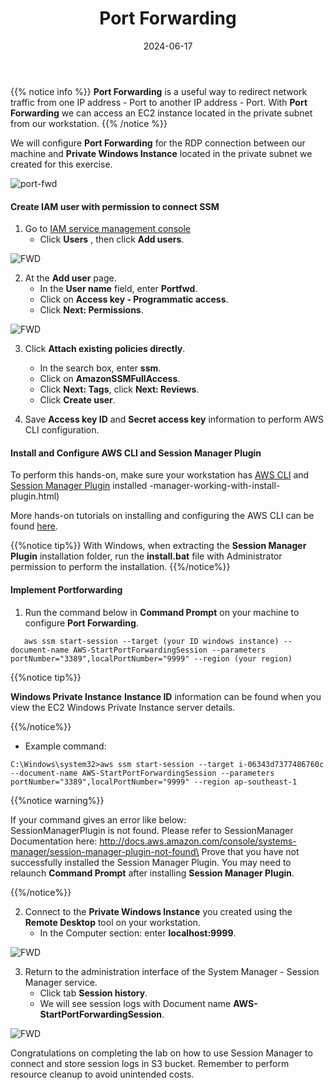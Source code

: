 ﻿---
title : "Port Forwarding"
date: 2024-06-17
weight : 5 
chapter : false
pre : " <b> 5. </b> "
---

{{% notice info %}}
**Port Forwarding** is a useful way to redirect network traffic from one IP address - Port to another IP address - Port. With **Port Forwarding** we can access an EC2 instance located in the private subnet from our workstation.
{{% /notice %}}

We will configure **Port Forwarding** for the RDP connection between our machine and **Private Windows Instance** located in the private subnet we created for this exercise.

![port-fwd](/images/arc-04.png) 

#### Create IAM user with permission to connect SSM

1. Go to [IAM service management console](https://console.aws.amazon.com/iamv2/home)
   + Click **Users** , then click **Add users**.

![FWD](/images/5.fwd/001-fwd.png)

2. At the **Add user** page.
   + In the **User name** field, enter **Portfwd**.
   + Click on **Access key - Programmatic access**.
   + Click **Next: Permissions**.
  
![FWD](/images/5.fwd/002-fwd.png)

3. Click **Attach existing policies directly**.
   + In the search box, enter **ssm**.
   + Click on **AmazonSSMFullAccess**.
   + Click **Next: Tags**, click **Next: Reviews**.
   + Click **Create user**.

4. Save **Access key ID** and **Secret access key** information to perform AWS CLI configuration.

#### Install and Configure AWS CLI and Session Manager Plugin
  
To perform this hands-on, make sure your workstation has [AWS CLI]() and [Session Manager Plugin](https://docs.aws.amazon.com/systems-manager/latest/userguide/session) installed -manager-working-with-install-plugin.html)

More hands-on tutorials on installing and configuring the AWS CLI can be found [here](https://000011.awsstudygroup.com/).

{{%notice tip%}}
With Windows, when extracting the **Session Manager Plugin** installation folder, run the **install.bat** file with Administrator permission to perform the installation.
{{%/notice%}}

#### Implement Portforwarding

1. Run the command below in **Command Prompt** on your machine to configure **Port Forwarding**.

```
   aws ssm start-session --target (your ID windows instance) --document-name AWS-StartPortForwardingSession --parameters portNumber="3389",localPortNumber="9999" --region (your region)
```
{{%notice tip%}}

**Windows Private Instance** **Instance ID** information can be found when you view the EC2 Windows Private Instance server details.

{{%/notice%}}

   + Example command:

```
C:\Windows\system32>aws ssm start-session --target i-06343d7377486760c --document-name AWS-StartPortForwardingSession --parameters portNumber="3389",localPortNumber="9999" --region ap-southeast-1
```

{{%notice warning%}}

If your command gives an error like below: \
SessionManagerPlugin is not found. Please refer to SessionManager Documentation here: http://docs.aws.amazon.com/console/systems-manager/session-manager-plugin-not-found\
Prove that you have not successfully installed the Session Manager Plugin. You may need to relaunch **Command Prompt** after installing **Session Manager Plugin**.

{{%/notice%}}

2. Connect to the **Private Windows Instance** you created using the **Remote Desktop** tool on your workstation.
   + In the Computer section: enter **localhost:9999**.


![FWD](/images/5.fwd/003-fwd.png)


3. Return to the administration interface of the System Manager - Session Manager service.
   + Click tab **Session history**.
   + We will see session logs with Document name **AWS-StartPortForwardingSession**.


![FWD](/images/5.fwd/004-fwd.png)


Congratulations on completing the lab on how to use Session Manager to connect and store session logs in S3 bucket. Remember to perform resource cleanup to avoid unintended costs.
